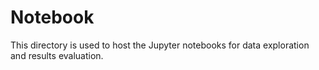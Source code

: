 # Notebook

This directory is used to host the Jupyter notebooks for data exploration and results evaluation.